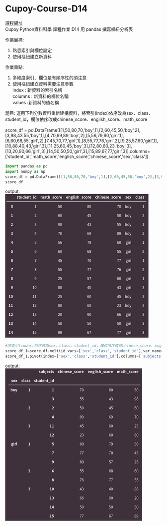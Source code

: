 # Cupoy-Course-D14
[課程網址](https://www.cupoy.com/marathon-mission/00000174C4BC1B93000000016375706F795F70726572656C656173654355/00000176E0D6D95C000000176375706F795F72656C656173654349/)  
Cupoy Python資料科學 課程作業 D14 用 pandas 撰寫樞紐分析表</br>

作業目標:<br>
1. 熟悉索引與欄位設定  
2. 使用樞紐建立新資料  

作業重點:<br>
1. 多維度索引、欄位是有順序性的須注意  
2. 使用樞紐建立資料需要注意參數<br>
  index : 新資料的索引名稱<br>
  columns : 新資料的欄位名稱<br>
  values :新資料的值名稱  

題目: 運用下列分數資料重新建構資料，將索引(index)依序改為sex、class、student_id，欄位依序改成chinese_score、english_score、math_score<br><br>
score_df = pd.DataFrame([[1,50,80,70,'boy',1],[2,60,45,50,'boy',2],[3,98,43,55,'boy',1],[4,70,69,89,'boy',2],[5,56,79,60,'girl',1],[6,60,68,55,'girl',2],[7,45,70,77,'girl',1],[8,55,77,76,'girl',2],[9,25,57,60,'girl',1],[10,88,40,43,'girl',3],[11,25,60,45,'boy',3],[12,80,60,23,'boy',3],[13,20,90,66,'girl',3],[14,50,50,50,'girl',3],[15,89,67,77,'girl',3]],columns=['student_id','math_score','english_score','chinese_score','sex','class'])

```py
import pandas as pd
import numpy as np
score_df = pd.DataFrame([[1,50,80,70,'boy',1],[2,60,45,50,'boy',2],[3,98,43,55,'boy',1],[4,70,69,89,'boy',2],[5,56,79,60,'girl',1],[6,60,68,55,'girl',2],[7,45,70,77,'girl',1],[8,55,77,76,'girl',2],[9,25,57,60,'girl',1],[10,88,40,43,'girl',3],[11,25,60,45,'boy',3],[12,80,60,23,'boy',3],[13,20,90,66,'girl',3],[14,50,50,50,'girl',3],[15,89,67,77,'girl',3]],columns=['student_id','math_score','english_score','chinese_score','sex','class'])
score_df
```
output:  
![out0](out0.png)  

```py
#將索引(index)依序改為sex、class、student_id，欄位依序改成chinese_score、english_score、math_score
score_df_1=score_df.melt(id_vars=['sex','class','student_id'],var_name='subjects',value_name='scores')
score_df_1.pivot(index=['sex','class','student_id'],columns=['subjects'],values='scores')
```

output:  
![out1](out1.png)